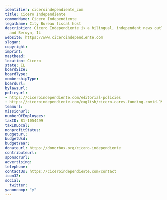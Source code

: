 ```yaml
---
identifier: ciceroindependiente_com
title: Cicero Independiente
commonName: Cicero Independiente
legalName: City Bureau fiscal host
description: Cicero Independiente is a bilingual, independent news outlet for Cicero
  and Berwyn, IL
website: https://www.ciceroindependiente.com
slogan:
copyright:
imprint:
masthead:
location: Cicero
state: IL
boardSize:
boardType:
membershipType:
boardurl:
bylawsurl:
policyurl:
- https://ciceroindependiente.com/editorial-policies
- https://ciceroindependiente.com/english/cicero-cares-funding-covid-19-police
teamurl:
missionurl:
numberOfEmployees:
taxID: 81-1054499
taxIDLocal:
nonprofitStatus:
budgeturl:
budgetUsd:
budgetYear:
donateurl: https://donorbox.org/cicero-independiente
contributeurl:
sponsorurl:
advertising:
telephone:
contactUs: https://ciceroindependiente.com/contact
icon32:
social:
  twitter:
yanoncomp: "y"
---
```


